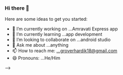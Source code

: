 ### Hi there 👋


Here are some ideas to get you started:

- 🔭 I’m currently working on ...Amravati Express app
- 🌱 I’m currently learning ...app development
- 👯 I’m looking to collaborate on ...android studio
- 💬 Ask me about ...anything
- 📫 How to reach me: ...groverhardik18@gmail.com
- 😄 Pronouns: ...He/Him

-->
